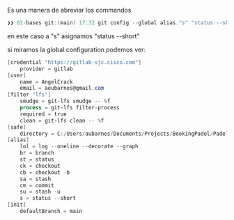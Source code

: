 Es una manera de abreviar los commandos

```powershell
❯❯ 02-bases git:(main) 17:32 git config --global alias."s" "status --short"
```

en este caso a "s" asignamos "status --short"

si miramos la global configuration podemos ver:

```powershell
[credential "https://gitlab-sjc.cisco.com"]
	provider = gitlab
[user]
	name = AngelCrack
	email = aeubarnes@gmail.com
[filter "lfs"]
	smudge = git-lfs smudge -- %f
	process = git-lfs filter-process
	required = true
	clean = git-lfs clean -- %f
[safe]
	directory = C:/Users/aubarnes/Documents/Projects/BookingPadel/PadelMTU/mtu
[alias]
	lol = log --oneline --decorate --graph
	br = branch
	st = status
	ck = checkout
	cb = checkout -b
	sa = stash
	cm = commit
	su = stash -u
	s = status --short
[init]
	defaultBranch = main

```